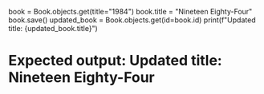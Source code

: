 book = Book.objects.get(title="1984")
book.title = "Nineteen Eighty-Four"
book.save()
updated_book = Book.objects.get(id=book.id)
print(f"Updated title: {updated_book.title}")
# Expected output: Updated title: Nineteen Eighty-Four
